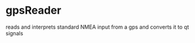gpsReader
=========

reads and interprets standard NMEA input from a gps and converts it to qt signals
